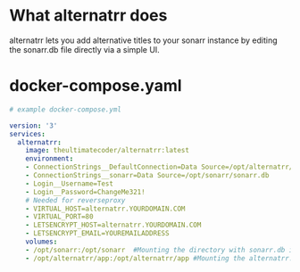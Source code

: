 # What alternatrr does
alternatrr lets you add alternative titles to your sonarr instance by editing the sonarr.db file directly via a simple UI.

# docker-compose.yaml
```yaml
# example docker-compose.yml

version: '3'
services:
  alternatrr:
    image: theultimatecoder/alternatrr:latest
    environment:
    - ConnectionStrings__DefaultConnection=Data Source=/opt/alternatrr/app/alternatrr.db
    - ConnectionStrings__sonarr=Data Source=/opt/sonarr/sonarr.db
    - Login__Username=Test
    - Login__Password=ChangeMe321!
    # Needed for reverseproxy
    - VIRTUAL_HOST=alternatrr.YOURDOMAIN.COM
    - VIRTUAL_PORT=80
    - LETSENCRYPT_HOST=alternatrr.YOURDOMAIN.COM
    - LETSENCRYPT_EMAIL=YOUREMAILADDRESS
    volumes:
    - /opt/sonarr:/opt/sonarr  #Mounting the directory with sonarr.db in it
    - /opt/alternatrr/app:/opt/alternatrr/app #Mounting the alternatrr.db peristent login
```
